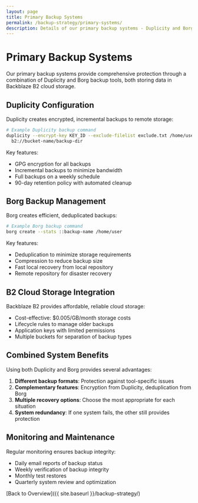 ```yaml
---
layout: page
title: Primary Backup Systems
permalink: /backup-strategy/primary-systems/
description: Details of our primary backup systems - Duplicity and Borg
---
```


# Primary Backup Systems

Our primary backup systems provide comprehensive protection through a combination of Duplicity and Borg backup tools, both storing data in Backblaze B2 cloud storage.

## Duplicity Configuration

Duplicity creates encrypted, incremental backups to remote storage:

```bash
# Example Duplicity backup command
duplicity --encrypt-key KEY_ID --exclude-filelist exclude.txt /home/user \
  b2://bucket-name/backup-dir
```

Key features:

- GPG encryption for all backups
- Incremental backups to minimize bandwidth
- Full backups on a weekly schedule
- 90-day retention policy with automated cleanup

## Borg Backup Management

Borg creates efficient, deduplicated backups:

```bash
# Example Borg backup command
borg create --stats ::backup-name /home/user
```

Key features:

- Deduplication to minimize storage requirements
- Compression to reduce backup size
- Fast local recovery from local repository
- Remote repository for disaster recovery

## B2 Cloud Storage Integration

Backblaze B2 provides affordable, reliable cloud storage:

- Cost-effective: $0.005/GB/month storage costs
- Lifecycle rules to manage older backups
- Application keys with limited permissions
- Multiple buckets for separation of backup types

## Combined System Benefits

Using both Duplicity and Borg provides several advantages:

1. **Different backup formats**: Protection against tool-specific issues
2. **Complementary features**: Encryption from Duplicity, deduplication from Borg
3. **Multiple recovery options**: Choose the most appropriate for each situation
4. **System redundancy**: If one system fails, the other still provides protection

## Monitoring and Maintenance

Regular monitoring ensures backup integrity:

- Daily email reports of backup status
- Weekly verification of backup integrity
- Monthly test restores
- Quarterly system review and optimization

[Back to Overview]({{ site.baseurl }}/backup-strategy/)

